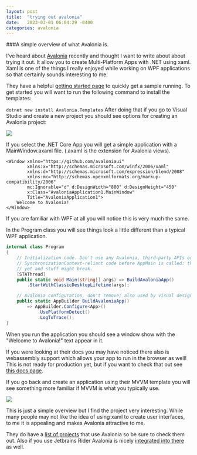 ```yaml
---
layout: post
title:  "trying out avalonia"
date:   2023-03-01 06:04:29 -0400
categories: avalonia
---
```


###A simple overview of what Avalonia is.

I've heard about [Avalonia](https://avaloniaui.net/) recently and thought I want to write about about trying it out. It allow you to create Multi-Platform Apps with .NET using xaml. Xaml is one of the things I really enjoyed while working on WPF applications so that certainly sounds interesting to me.

They have a helpful [getting started page](https://docs.avaloniaui.net/docs/getting-started) to quickly get a sample running. To get started you will want to run the following command to install the templates:

`dotnet new install Avalonia.Templates`
After doing that if you go to Visual Studio and create a new project you should see options for creating an Avalonia project:

![](/assets/images/2023-03-01-avalonia1.png)


If you select the .NET Core App you will get a simple application with a MainWindow.axaml file. (.axaml is the extension for Avalonia views).

```xaml
<Window xmlns="https://github.com/avaloniaui"
        xmlns:x="http://schemas.microsoft.com/winfx/2006/xaml"
        xmlns:d="http://schemas.microsoft.com/expression/blend/2008"
        xmlns:mc="http://schemas.openxmlformats.org/markup-compatibility/2006"
        mc:Ignorable="d" d:DesignWidth="800" d:DesignHeight="450"
        x:Class="AvaloniaApplication1.MainWindow"
        Title="AvaloniaApplication1">
    Welcome to Avalonia!
</Window>
```
If you are familiar with WPF at all you will notice this is very much the same.

In the Program class you will see things look a little different than a typical WPF application.

```csharp
internal class Program
{
    // Initialization code. Don't use any Avalonia, third-party APIs or any
    // SynchronizationContext-reliant code before AppMain is called: things aren't initialized
    // yet and stuff might break.
    [STAThread]
    public static void Main(string[] args) => BuildAvaloniaApp()
        .StartWithClassicDesktopLifetime(args);

    // Avalonia configuration, don't remove; also used by visual designer.
    public static AppBuilder BuildAvaloniaApp()
        => AppBuilder.Configure<App>()
            .UsePlatformDetect()
            .LogToTrace();
}
```
When you run the application you should see a window show with the "Welcome to Avalonia!" text appear in it.

If you were looking at their docs you may have noticed there also is webassembly support which allows your app to run in the browser as well! This is not ready for production yet, but if you want to check that out see [this docs page](https://docs.avaloniaui.net/tutorials/running-in-the-browser).

If you go back and create an application using their MVVM template you will see something more familiar if MVVM is what you typically use.

![](/assets/images/2023-03-01-avalonia2.png)

This is just a simple overview but I find the project very interesting. While many people may not like the idea of using xaml to create user interfaces, to me it is appealing and makes Avalonia attractive to me.

They do have a [list of projects](https://docs.avaloniaui.net/misc/projects-that-are-using-avalonia) that use Avalonia so be sure to check them out. Also if you use Jetbrains Rider Avalonia is nicely [integrated into there](https://docs.avaloniaui.net/docs/getting-started/ide-support/jetbrains-rider-setup) as well.